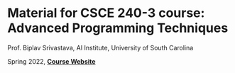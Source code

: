 # Material for CSCE 240-3 course: Advanced Programming Techniques


Prof. Biplav Srivastava, AI Institute, University of South Carolina

Spring 2022, [**Course Website**](https://sites.google.com/site/biplavsrivastava/teaching/csce-240-advanced-programming-techniques)

